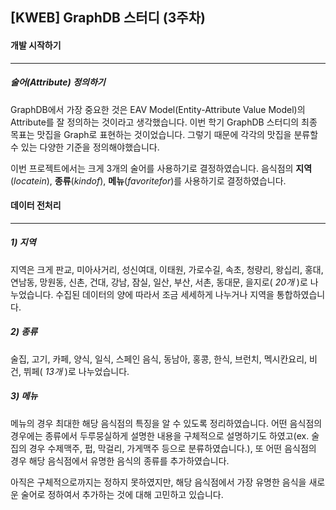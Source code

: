 ## [KWEB] GraphDB 스터디 (3주차)

#### 개발 시작하기

---

##### 술어(Attribute) 정의하기

GraphDB에서 가장 중요한 것은 EAV Model(Entity-Attribute Value Model)의 Attribute를 잘 정의하는 것이라고 생각했습니다. 이번 학기 GraphDB 스터디의 최종 목표는 맛집을 Graph로 표현하는 것이었습니다. 그렇기 때문에 각각의 맛집을 분류할 수 있는 다양한 기준을 정의해야했습니다.

이번 프로젝트에서는 크게 3개의 술어를 사용하기로 결정하였습니다. 음식점의 **지역**(*locatein*), **종류**(*kindof*), **메뉴**(*favoritefor*)를 사용하기로 결정하였습니다.



#### 데이터 전처리

---

##### 1) 지역

지역은 크게 판교, 미아사거리, 성신여대, 이태원, 가로수길, 속초, 청량리, 왕십리, 홍대, 연남동, 망원동, 신촌, 건대, 강남, 잠실, 일산, 부산, 서촌, 동대문, 을지로( *20개* )로 나누었습니다. 수집된 데이터의 양에 따라서 조금 세세하게 나누거나 지역을 통합하였습니다.

##### 2) 종류

술집, 고기, 카페, 양식, 일식, 스페인 음식, 동남아, 홍콩, 한식, 브런치, 멕시칸요리, 비건, 뷔페( *13개* )로 나누었습니다. 

##### 3) 메뉴

메뉴의 경우 최대한 해당 음식점의 특징을 알 수 있도록 정리하였습니다. 어떤 음식점의 경우에는 종류에서 두루뭉실하게 설명한 내용을 구체적으로 설명하기도 하였고(ex. 술집의 경우 수제맥주, 펍, 막걸리, 가게맥주 등으로 분류하였습니다.), 또 어떤 음식점의 경우 해당 음식점에서 유명한 음식의 종류를 추가하였습니다.

아직은 구체적으로까지는 정하지 못하였지만, 해당 음식점에서 가장 유명한 음식을 새로운 술어로 정하여서 추가하는 것에 대해 고민하고 있습니다.